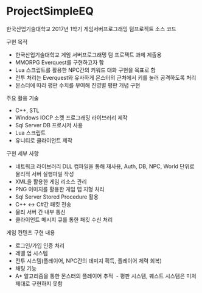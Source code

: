 # ProjectSimpleEQ
한국산업기술대학교 2017년 1학기 게임서버프로그래밍 텀프로젝트 소스 코드

구현 목적
 - 한국산업기술대학교 게임 서버프로그래밍 텀 프로젝트 과제 제출용
 - MMORPG Everquest를 구현하고자 함
 - Lua 스크립트를 활용한 NPC간의 키워드 대화 구현을 목표로 함
 - 전투 처리는 Everquest와 유사하게 몬스터의 근처에서 키를 눌러 공격하도록 처리
 - 몬스터에 따라 평판 수치를 부여해 진영별 평판 개념 구현

주요 활용 기술
 - C++, STL
 - Windows IOCP 소켓 프로그래밍 라이브러리 제작
 - Sql Server DB 프로시저 사용
 - Lua 스크립트
 - 유니티로 클라이언트 제작
 
 구현 세부 사항
 - 네트워크 라이브러리 DLL 컴파일을 통해 재사용, Auth, DB, NPC, World 단위로 물리적 서버 실행파일 작성
 - XML을 활용한 게임 리소스 관리
 - PNG 이미지를 활용한 게임 맵 지형 처리
 - Sql Server Stored Procedure 활용
 - C++ <-> C#간 패킷 전송
 - 물리 서버 간 내부 통신
 - 클라이언트 메시지 큐를 통한 패킷 수신 처리
 
 게임 컨텐츠 구현 내용
  - 로그인/가입 인증 처리
  - 레벨 업 시스템
  - 전투 시스템(플레이어, NPC간의 데미지 획득, 플레이어 체력 회복)
  - 채팅 기능
  - A* 알고리즘을 통한 몬스터의 플레이어 추적
  - 평판 시스템, 퀘스트 시스템은 미처 제대로 구현하지 못함
